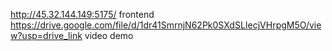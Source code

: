 http://45.32.144.149:5175/
frontend     
https://drive.google.com/file/d/1dr41SmrnjN62Pk0SXdSLIecjVHrpgM5O/view?usp=drive_link video demo
